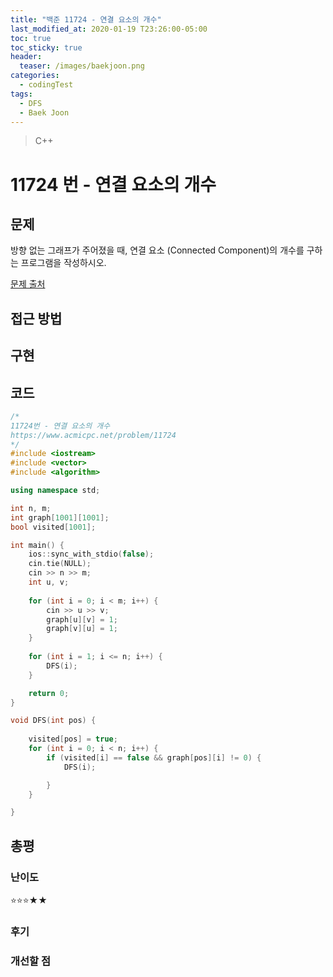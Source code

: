 ```yaml
---
title: "백준 11724 - 연결 요소의 개수"
last_modified_at: 2020-01-19 T23:26:00-05:00
toc: true
toc_sticky: true
header:
  teaser: /images/baekjoon.png
categories: 
  - codingTest
tags:
  - DFS
  - Baek Joon
---
```


> C++

11724 번 - 연결 요소의 개수
=============
 
## 문제
방향 없는 그래프가 주어졌을 때, 연결 요소 (Connected Component)의 개수를 구하는 프로그램을 작성하시오.

[문제 출처](https://www.acmicpc.net/problem/11724)

## 접근 방법

## 구현

## 코드
```c++
/*
11724번 - 연결 요소의 개수
https://www.acmicpc.net/problem/11724
*/
#include <iostream>
#include <vector>
#include <algorithm>

using namespace std;

int n, m;
int graph[1001][1001];
bool visited[1001];

int main() {
	ios::sync_with_stdio(false);
	cin.tie(NULL);
	cin >> n >> m;
	int u, v;
	
	for (int i = 0; i < m; i++) {
		cin >> u >> v;
		graph[u][v] = 1;
		graph[v][u] = 1;
	}
	
	for (int i = 1; i <= n; i++) {
		DFS(i);
	}

	return 0;
}

void DFS(int pos) {
	
	visited[pos] = true;
	for (int i = 0; i < n; i++) {
		if (visited[i] == false && graph[pos][i] != 0) {
			DFS(i);

		}
	}

}
```

## 총평
### 난이도
⭐⭐⭐★★
### 후기

### 개선할 점
